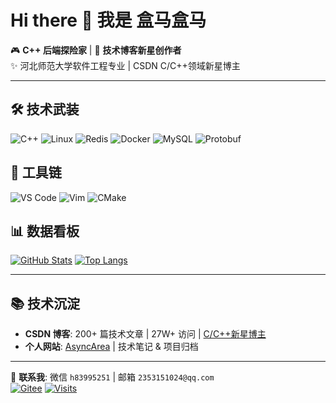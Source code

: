 # Hi there 👋 我是 盒马盒马

🎮 **C++ 后端探险家** | 🚀 **技术博客新星创作者**  
✨ 河北师范大学软件工程专业 | CSDN C/C++领域新星博主 

---

## 🛠️ 技术武装
![C++](https://img.shields.io/badge/C++-Expert-00599C?logo=cplusplus&logoColor=white)
![Linux](https://img.shields.io/badge/Linux-System_Programming-FCC624?logo=linux)
![Redis](https://img.shields.io/badge/Redis-7.0-DC382D?logo=redis)
![Docker](https://img.shields.io/badge/Docker-24.0-2496ED?logo=docker)
![MySQL](https://img.shields.io/badge/MySQL-8.0-4479A1?logo=mysql)
![Protobuf](https://img.shields.io/badge/Protobuf-3.21-4A8EBB?logo=protobuf)

## 🔧 工具链
![VS Code](https://img.shields.io/badge/IDE-VS_Code-007ACC?logo=visualstudiocode)
![Vim](https://img.shields.io/badge/Editor-Vim-019733?logo=vim)
![CMake](https://img.shields.io/badge/Build-CMake-064F8C?logo=cmake)

## 📊 数据看板
[![GitHub Stats](https://github-readme-stats.vercel.app/api?username=box-hippopotamus&show_icons=true&theme=radical&hide_border=true&include_all_commits=true)](https://github.com/box-hippopotamus)
[![Top Langs](https://github-readme-stats.vercel.app/api/top-langs/?username=box-hippopotamus&layout=compact&theme=radical&hide_border=true)](https://github.com/box-hippopotamus)

---

## 📚 技术沉淀
- **CSDN 博客**: 200+ 篇技术文章 | 27W+ 访问 | [C/C++新星博主](https://box-he.blog.csdn.net)  
- **个人网站**: [AsyncArea](https://async-area.com) | 技术笔记 & 项目归档  

---

📧 **联系我**: 微信 `h83995251` | 邮箱 `2353151024@qq.com`  
[![Gitee](https://img.shields.io/badge/Gitee-盒马盒马-C71D23?logo=gitee)](https://gitee.com/box-he-he)
[![Visits](https://komarev.com/ghpvc/?username=box-hippopotamus&color=blueviolet)](https://github.com/box-hippopotamus)
